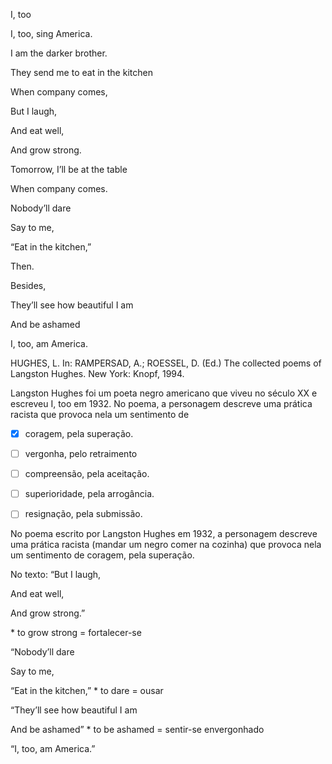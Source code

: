 

I, too

I, too, sing America.

I am the darker brother.

They send me to eat in the kitchen

When company comes,

But I laugh,

And eat well,

And grow strong.

Tomorrow, I’ll be at the table

When company comes.

Nobody’ll dare

Say to me,

“Eat in the kitchen,”

Then.

Besides,

They’ll see how beautiful I am

And be ashamed

I, too, am America.

HUGHES, L. In: RAMPERSAD, A.; ROESSEL, D. (Ed.) The collected poems of Langston Hughes. New York: Knopf, 1994.

Langston Hughes foi um poeta negro americano que viveu no século XX e escreveu I, too em 1932. No poema, a personagem descreve uma prática racista que provoca nela um sentimento de



- [x] coragem, pela superação.
- [ ] vergonha, pelo retraimento
- [ ] compreensão, pela aceitação.
- [ ] superioridade, pela arrogância.
- [ ] resignação, pela submissão.


No poema escrito por Langston Hughes em 1932, a personagem descreve uma prática racista (mandar um negro comer na cozinha) que provoca nela um sentimento de coragem, pela superação.

No texto: “But I laugh,

And eat well,

And grow strong.”

\* to grow strong = fortalecer-se

“Nobody’ll dare

Say to me,

“Eat in the kitchen,” \* to dare = ousar

“They’ll see how beautiful I am

And be ashamed” \* to be ashamed = sentir-se envergonhado

“I, too, am America.”
